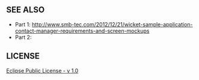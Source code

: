 ## SEE ALSO

* Part 1: http://www.smb-tec.com/2012/12/21/wicket-sample-application-contact-manager-requirements-and-screen-mockups
* Part 2:

## LICENSE

[Eclipse Public License - v 1.0](http://www.eclipse.org/legal/epl-v10.html)
